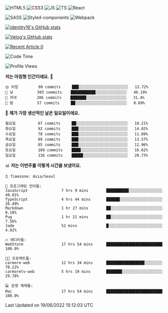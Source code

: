 ![HTML5](https://img.shields.io/badge/html5-E34F26?style=for-the-badge&logo=html5&logoColor=white)
![CSS3](https://img.shields.io/badge/css3-1572B6?style=for-the-badge&logo=css3&logoColor=white)
![JS](https://img.shields.io/badge/javascript-F7DF1E?style=for-the-badge&logo=javascript&logoColor=black)
![TS](https://img.shields.io/badge/typescript-3178C6?style=for-the-badge&logo=typescript&logoColor=white)
![React](https://img.shields.io/badge/react-61DAFB?style=for-the-badge&logo=javascript&logoColor=black)

![SASS](https://img.shields.io/badge/sass-CC6699?style=for-the-badge&logo=sass&logoColor=white)
![Styled-components](https://img.shields.io/badge/styled_components-DB7093?style=for-the-badge&logo=styled-components&logoColor=white)
![Webpack](https://img.shields.io/badge/webpack-8DD6F9?style=for-the-badge&logo=webpack&logoColor=black)

[![identity16's GitHub stats](https://github-readme-stats.vercel.app/api?username=identity16&theme=graywhite&show_icons=true)](https://github.com/anuraghazra/github-readme-stats)

[![Velog's GitHub stats](https://velog-readme-stats.vercel.app/api?name=identity16)](https://velog-readme-stats.vercel.app/api/redirect?name=identity16)

<a target="_blank" href="https://github-readme-medium-recent-article.vercel.app/medium/@identity16/0"><img src="https://github-readme-medium-recent-article.vercel.app/medium/@identity16/0" alt="Recent Article 0"></a>

<!--START_SECTION:waka-->
![Code Time](http://img.shields.io/badge/Code%20Time-0%20secs-blue)

![Profile Views](http://img.shields.io/badge/Profile%20Views-8-blue)

**저는 아침형 인간이에요. 🐤** 

```text
🌞 아침         90 commits     ███░░░░░░░░░░░░░░░░░░░░░░   13.72% 
🌆 낮　         303 commits    ███████████░░░░░░░░░░░░░░   46.19% 
🌃 저녁         206 commits    ███████░░░░░░░░░░░░░░░░░░   31.4% 
🌙 밤　         57 commits     ██░░░░░░░░░░░░░░░░░░░░░░░   8.69%

```
📅 **제가 가장 생산적인 날은 일요일이에요.** 

```text
월요일          67 commits     ██░░░░░░░░░░░░░░░░░░░░░░░   10.21% 
화요일          92 commits     ███░░░░░░░░░░░░░░░░░░░░░░   14.02% 
수요일          78 commits     ███░░░░░░░░░░░░░░░░░░░░░░   11.89% 
목요일          89 commits     ███░░░░░░░░░░░░░░░░░░░░░░   13.57% 
금요일          85 commits     ███░░░░░░░░░░░░░░░░░░░░░░   12.96% 
토요일          109 commits    ████░░░░░░░░░░░░░░░░░░░░░   16.62% 
일요일          136 commits    █████░░░░░░░░░░░░░░░░░░░░   20.73%

```


📊 **저는 이번주를 이렇게 시간을 보냈어요.** 

```text
⌚︎ Timezone: Asia/Seoul

💬 프로그래밍 언어들: 
JavaScript               7 hrs 9 mins        ██████████░░░░░░░░░░░░░░░   40.01% 
TypeScript               4 hrs 44 mins       ██████░░░░░░░░░░░░░░░░░░░   26.49% 
Markdown                 1 hr 27 mins        ██░░░░░░░░░░░░░░░░░░░░░░░   8.18% 
Pug                      1 hr 21 mins        ██░░░░░░░░░░░░░░░░░░░░░░░   7.56% 
Jade                     52 mins             █░░░░░░░░░░░░░░░░░░░░░░░░   4.92%

🔥 에디터들: 
WebStorm                 17 hrs 54 mins      █████████████████████████   100.0%

🐱‍💻 프로젝트들: 
carmore-web              12 hrs 34 mins      █████████████████░░░░░░░░   70.22% 
carmoretv-web            5 hrs 19 mins       ███████░░░░░░░░░░░░░░░░░░   29.78%

💻 운영 체제들: 
Mac                      17 hrs 54 mins      █████████████████████████   100.0%

```


 Last Updated on 19/06/2022 15:12:03 UTC
<!--END_SECTION:waka-->

